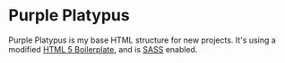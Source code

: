 # Purple Platypus

Purple Platypus is my base HTML structure for new projects. It's using a modified [HTML 5 Boilerplate](http://html5boilerplate.com/), and is [SASS](http://sass-lang.com/) enabled.